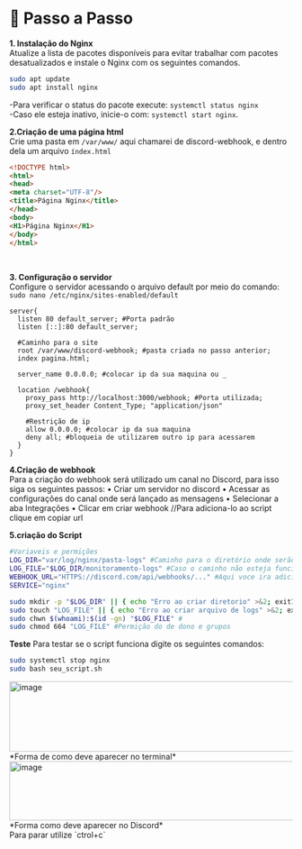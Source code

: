 # 📌 Passo a Passo <br> 
**1. Instalação do Nginx**  <br>
Atualize a lista de pacotes disponíveis para evitar trabalhar com pacotes desatualizados e instale o Nginx com os seguintes comandos. <br>
```bash
sudo apt update
sudo apt install nginx
```
-Para verificar o status do pacote execute: `systemctl status nginx` <br>
-Caso ele esteja inativo, inicie-o com:  `systemctl start nginx`.<br>

**2.Criação de uma página html**<br>
Crie uma pasta em `/var/www/` aqui chamarei de discord-webhook, e dentro dela um arquivo `índex.html`
```html
<!DOCTYPE html>
<html>
<head>
<meta charset="UTF-8"/>
<title>Página Nginx</title>
</head>
<body>
<H1>Página Nginx</H1>
</body>
</html>
```
<br>

**3. Configuração o servidor** <br>
Configure o servidor acessando o arquivo default por meio do comando: `sudo nano /etc/nginx/sites-enabled/default` <br>
```nginx
server{
  listen 80 default_server; #Porta padrão
  listen [::]:80 default_server;

  #Caminho para o site
  root /var/www/discord-webhook; #pasta criada no passo anterior;
  index pagina.html;
  
  server_name 0.0.0.0; #colocar ip da sua maquina ou _

  location /webhook{
    proxy_pass http://localhost:3000/webhook; #Porta utilizada;
    proxy_set_header Content_Type; "application/json"

    #Restrição de ip
    allow 0.0.0.0; #colocar ip da sua maquina
    deny all; #bloqueia de utilizarem outro ip para acessarem
  }
}
```
**4.Criação de webhook**<br>
Para a criação do webhook será utilizado um canal no Discord, para isso siga os seguintes passos:
• Criar um servidor no discord
• Acessar as configurações do canal onde será lançado as mensagens
• Selecionar a aba Integrações
• Clicar em criar webhook
//Para adiciona-lo ao script clique em copiar url
<br>

**5.criação do Script**
```bash
#Variaveis e permições
LOG_DIR="var/log/nginx/pasta-logs" #Caminho para o diretório onde serão armazenados os arquivo de logs
LOG_FILE="$LOG_DIR/monitoramento-logs" #Caso o caminho não esteja funcionando tente desta forma
WEBHOOK_URL="HTTPS://discord.com/api/webhooks/..." #Aqui voce ira adicionar a url do Webhook
SERVICE="nginx"

sudo mkdir -p "$LOG_DIR" || { echo "Erro ao criar diretorio" >&2; exit1; } #
sudo touch "LOG_FILE" || { echo "Erro ao criar arquivo de logs" >&2; exit1; }#
sudo chwn $(whoami):$(id -gn) "$LOG_FILE" #
sudo chmod 664 "LOG_FILE" #Permição do de dono e grupos
```
**Teste**
Para testar se o script funciona digite os seguintes comandos:
```bash
sudo systemctl stop nginx
sudo bash seu_script.sh
```
<img width="514" height="125" alt="image" src="https://github.com/user-attachments/assets/ab5c9f38-13af-4393-8b9d-cdc3b807c49d" />
<br>
*Forma de como deve aparecer no terminal*
<img width="718" height="105" alt="image" src="https://github.com/user-attachments/assets/20a7e9a1-9b68-4c7c-9b4c-11dd6ac62765" />
<br>
*Forma como deve aparecer no Discord* <br>
Para parar utilize `ctrol+c`
